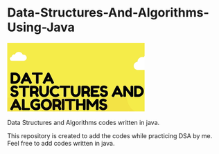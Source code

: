 # Data-Structures-And-Algorithms-Using-Java

![DSA](images.png)

Data Structures and Algorithms codes written in java.

This repository is created to add the codes while practicing DSA by me. Feel free to add codes written in java.
